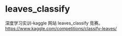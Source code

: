 # leaves_classify
深度学习实训-kaggle 网站  leaves_classify 竞赛。https://www.kaggle.com/competitions/classify-leaves/

